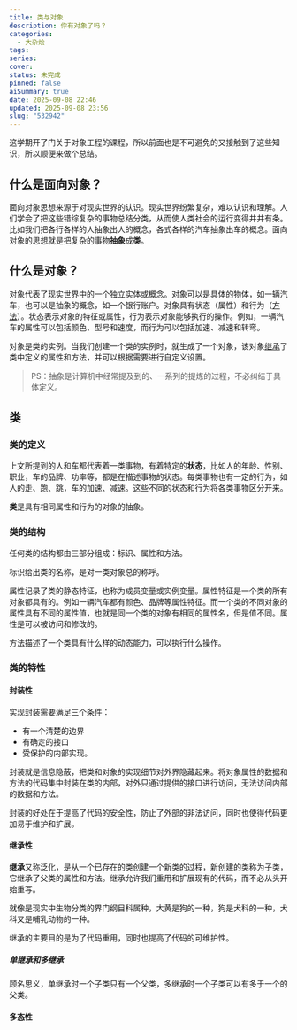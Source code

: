 ```yaml
---
title: 类与对象
description: 你有对象了吗？
categories:
  - 大杂烩
tags:
series:
cover:
status: 未完成
pinned: false
aiSummary: true
date: 2025-09-08 22:46
updated: 2025-09-08 23:56
slug: "532942"
---
```

这学期开了门关于对象工程的课程，所以前面也是不可避免的又接触到了这些知识，所以顺便来做个总结。

##
## 什么是面向对象？

面向对象思想来源于对现实世界的认识。现实世界纷繁复杂，难以认识和理解。人们学会了把这些错综复杂的事物总结分类，从而使人类社会的运行变得井井有条。比如我们把各行各样的人抽象出人的概念，各式各样的汽车抽象出车的概念。面向对象的思想就是把复杂的事物**抽象**成**类**。

## 什么是对象？

对象代表了现实世界中的一个独立实体或概念。对象可以是具体的物体，如一辆汽车，也可以是抽象的概念，如一个银行账户。对象具有状态（属性）和行为（[方法](https://zhida.zhihu.com/search?content_id=235875907&content_type=Article&match_order=1&q=%E6%96%B9%E6%B3%95&zhida_source=entity)）。状态表示对象的特征或属性，行为表示对象能够执行的操作。例如，一辆汽车的属性可以包括颜色、型号和速度，而行为可以包括加速、减速和转弯。

对象是类的实例。当我们创建一个类的实例时，就生成了一个对象，该对象[继承](https://zhida.zhihu.com/search?content_id=235875907&content_type=Article&match_order=1&q=%E7%BB%A7%E6%89%BF&zhida_source=entity)了类中定义的属性和方法，并可以根据需要进行自定义设置。

> PS：抽象是计算机中经常提及到的、一系列的提炼的过程，不必纠结于具体定义。
>  

## 类

### 类的定义
上文所提到的人和车都代表着一类事物，有着特定的**状态**，比如人的年龄、性别、职业，车的品牌、功率等，都是在描述事物的状态。每类事物也有一定的行为，如人的走、跑、跳，车的加速、减速。这些不同的状态和行为将各类事物区分开来。

**类**是具有相同属性和行为的对象的抽象。

### 类的结构

任何类的结构都由三部分组成：标识、属性和方法。

标识给出类的名称，是对一类对象总的称呼。

属性记录了类的静态特征，也称为成员变量或实例变量。属性特征是一个类的所有对象都具有的。例如一辆汽车都有颜色、品牌等属性特征。而一个类的不同对象的属性具有不同的属性值，也就是同一个类的对象有相同的属性名，但是值不同。属性是可以被访问和修改的。

方法描述了一个类具有什么样的动态能力，可以执行什么操作。

### 类的特性
#### 封装性

实现封装需要满足三个条件：
- 有一个清楚的边界
- 有确定的接口
- 受保护的内部实现。
  
封装就是信息隐蔽，把类和对象的实现细节对外界隐藏起来。将对象属性的数据和方法的代码集中封装在类的内部，对外只通过提供的接口进行访问，无法访问内部的数据和方法。

封装的好处在于提高了代码的安全性，防止了外部的非法访问，同时也使得代码更加易于维护和扩展。

#### 继承性
**继承**又称泛化，是从一个已存在的类创建一个新类的过程，新创建的类称为子类，它继承了父类的属性和方法。继承允许我们重用和扩展现有的代码，而不必从头开始重写。

就像是现实中生物分类的界门纲目科属种，大黄是狗的一种，狗是犬科的一种，犬科又是哺乳动物的一种。

继承的主要目的是为了代码重用，同时也提高了代码的可维护性。

##### 单继承和多继承
顾名思义，单继承时一个子类只有一个父类，多继承时一个子类可以有多于一个的父类。

#### 多态性
